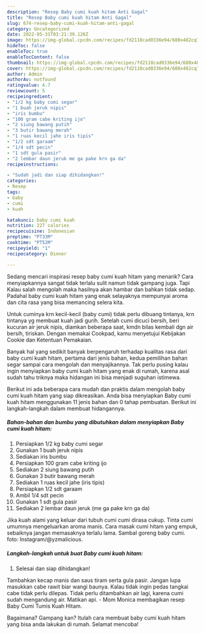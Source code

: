 ```yaml
---
description: "Resep Baby cumi kuah hitam Anti Gagal"
title: "Resep Baby cumi kuah hitam Anti Gagal"
slug: 674-resep-baby-cumi-kuah-hitam-anti-gagal
category: Uncategorized
date: 2022-05-31T03:21:39.126Z
image: https://img-global.cpcdn.com/recipes/fd2118cad0336e94/680x482cq70/baby-cumi-kuah-hitam-foto-resep-utama.jpg
hideToc: false
enableToc: true
enableTocContent: false
thumbnail: https://img-global.cpcdn.com/recipes/fd2118cad0336e94/680x482cq70/baby-cumi-kuah-hitam-foto-resep-utama.jpg
cover: https://img-global.cpcdn.com/recipes/fd2118cad0336e94/680x482cq70/baby-cumi-kuah-hitam-foto-resep-utama.jpg
author: Admin
authorAv: notfound
ratingvalue: 4.7
reviewcount: 5
recipeingredient:
- "1/2 kg baby cumi segar"
- "1 buah jeruk nipis"
- "iris bumbu"
- "100 gram cabe kriting ijo"
- "2 siung bawang putih"
- "3 butir bawang merah"
- "1 ruas kecil jahe iris tipis"
- "1/2 sdt garaam"
- "1/4 sdt pecin"
- "1 sdt gula pasir"
- "2 lembar daun jeruk me ga pake krn ga da"
recipeinstructions:

- "Sudah jadi dan siap dihidangkan!"
categories:
- Resep
tags:
- baby
- cumi
- kuah

katakunci: baby cumi kuah 
nutrition: 227 calories
recipecuisine: Indonesian
preptime: "PT33M"
cooktime: "PT52M"
recipeyield: "1"
recipecategory: Dinner

---
```



Sedang mencari inspirasi resep baby cumi kuah hitam yang menarik? Cara menyiapkannya sangat tidak terlalu sulit namun tidak gampang juga. Tapi Kalau salah mengolah maka hasilnya akan hambar dan bahkan tidak sedap. Padahal baby cumi kuah hitam yang enak selayaknya mempunyai aroma dan cita rasa yang bisa memancing selera kita.


Untuk cuminya krn kecil-kecil (baby cumi) tidak perlu dibuang tintanya, krn tintanya yg membuat kuah jadi gurih. Setelah cumi dicuci bersih, beri kucuran air jeruk nipis, diamkan beberapa saat, kmdn bilas kembali dgn air bersih, tiriskan. Dengan memakai Cookpad, kamu menyetujui Kebijakan Cookie dan Ketentuan Pemakaian.

Banyak hal yang sedikit banyak berpengaruh terhadap kualitas rasa dari baby cumi kuah hitam, pertama dari jenis bahan, kedua pemilihan bahan segar sampai cara mengolah dan menyajikannya. Tak perlu pusing kalau ingin menyiapkan baby cumi kuah hitam yang enak di rumah, karena asal sudah tahu triknya maka hidangan ini bisa menjadi suguhan istimewa.


Berikut ini ada beberapa cara mudah dan praktis dalam mengolah baby cumi kuah hitam yang siap dikreasikan. Anda bisa menyiapkan Baby cumi kuah hitam menggunakan 11 jenis bahan dan 0 tahap pembuatan. Berikut ini langkah-langkah dalam membuat hidangannya.

<!--inarticleads1-->

##### Bahan-bahan dan bumbu yang dibutuhkan dalam menyiapkan Baby cumi kuah hitam:

1. Persiapkan 1/2 kg baby cumi segar
1. Gunakan 1 buah jeruk nipis
1. Sediakan iris bumbu
1. Persiapkan 100 gram cabe kriting ijo
1. Sediakan 2 siung bawang putih
1. Gunakan 3 butir bawang merah
1. Sediakan 1 ruas kecil jahe (iris tipis)
1. Persiapkan 1/2 sdt garaam
1. Ambil 1/4 sdt pecin
1. Gunakan 1 sdt gula pasir
1. Sediakan 2 lembar daun jeruk (me ga pake krn ga da)


Jika kuah alami yang keluar dari tubuh cumi cumi dirasa cukup. Tinta cumi umumnya mengeluarkan aroma manis. Cara masak cumi hitam yang empuk, sebaiknya jangan memasaknya terlalu lama. Sambal goreng baby cumi. foto: Instagram/@yzmalicious. 

<!--inarticleads2-->

##### Langkah-langkah untuk buat Baby cumi kuah hitam:


1. Selesai dan siap dihidangkan!

Tambahkan kecap manis dan saus tiram serta gula pasir. Jangan lupa masukkan cabe rawit biar wangi baunya. Kalau tidak ingin pedas tangkai cabe tidak perlu dilepas. Tidak perlu ditambahkan air lagi, karena cumi sudah mengandung air. Matikan api. - Mom Monica membagikan resep Baby Cumi Tumis Kuah Hitam. 

Bagaimana? Gampang kan? Itulah cara membuat baby cumi kuah hitam yang bisa anda lakukan di rumah. Selamat mencoba!
